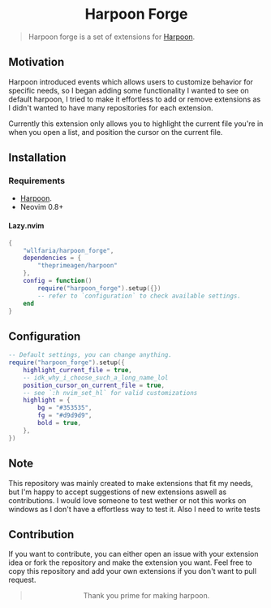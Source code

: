 <div align="center">

# Harpoon Forge

</div>

> Harpoon forge is a set of extensions for [Harpoon](https://github.com/ThePrimeagen/harpoon).

## Motivation

Harpoon introduced events which allows users to customize behavior for specific
needs, so I began adding some functionality I wanted to see on default harpoon,
I tried to make it effortless to add or remove extensions as I didn't wanted to have
many repositories for each extension.

Currently this extension only allows you to highlight the current file you're in
when you open a list, and position the cursor on the current file.

## Installation

### Requirements

- [Harpoon](https://github.com/ThePrimeagen/harpoon).
- Neovim 0.8+

#### Lazy.nvim

```lua
{
    "wllfaria/harpoon_forge",
    dependencies = {
        "theprimeagen/harpoon"
    },
    config = function()
        require("harpoon_forge").setup({})
        -- refer to `configuration` to check available settings.
    end
}
```

## Configuration

```lua
-- Default settings, you can change anything.
require("harpoon_forge").setup({
    highlight_current_file = true,
    -- idk_why_i_choose_such_a_long_name_lol
    position_cursor_on_current_file = true,
    -- see `:h nvim_set_hl` for valid customizations
    highlight = {
        bg = "#353535",
        fg = "#d9d9d9",
        bold = true,
    },
})
```

## Note

This repository was mainly created to make extensions that fit my needs,
but I'm happy to accept suggestions of new extensions aswell as contributions.
I would love someone to test wether or not this works on windows as I don't have
a effortless way to test it. Also I need to write tests

## Contribution

If you want to contribute, you can either open an issue with your extension
idea or fork the repository and make the extension you want. Feel free to copy
this repository and add your own extensions if you don't want to pull request.

<div align="center">
<blockquote>Thank you prime for making harpoon.</blockquote>
</div>
